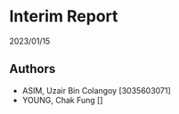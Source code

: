 # Interim Report

2023/01/15

## Authors

- ASIM, Uzair Bin Colangoy \[3035603071\]
- YOUNG, Chak Fung \[\]

##
